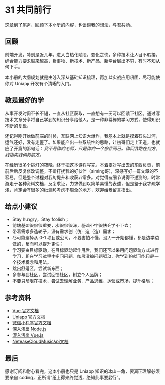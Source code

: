 # 31 共同前行

这章到了尾声，回顾下本小册的内容，也谈谈我的想法，与君共勉。

## 回顾

前端开发，特别是近几年，进入白热化阶段，变化之快，多种技术让人目不暇接，综合能力要求越来越高，新事物、新技术、新产品、新平台层出不穷，有时不知从何下手。

本小册的大纲规划就是由浅入深从基础知识梳理，再加以实战应用巩固，尽可能使你对 Uniapp 开发有个清晰的入门。

## 教是最好的学

从事开发时间不长不短，一直从社区获取，一直想有一天可以回馈下社区。通过写技术文章分享将自己学到的知识分享给他人，是一种非常棒的学习方式，使得知识不断的复盘。

还记得刚开始做前端的时候，互联网上知识大爆炸，我基本上就是摸着石头过河，运气还好，没有走歪了。如果能产出一些系统性的思路，让初哥们走上正道，也就应了开篇的那句话：*我不是你的老师，只是你的一个旅伴而已。你问我路在何方，我指向我俩的前方*。

在经历很多个挑灯的夜晚，终于把这本课程写完。本着要对写出去的东西负责，前前后后反复修改调整，不断打扰我的好伙伴（siming哥），深感写好一篇文章的不容易，但是整个过程对我的提升和收获非常多。对觉得有细节说得不透测的，时常游走于各种资料文档，反复求证，力求做到以简单易懂的表述，但是鉴于我才疏学浅，肯定会有很多的纰漏和考虑不周全的地方，欢迎给我留言指出。

## 给点小建议

* Stay hungry，Stay foolish；
* 前端基础很很很重要，水很很很深，基础不牢很快会学不下去；
* 带着需求多造轮子，没有需求创（仿）造（造）需求；
* 尽可能选择从 0-1 项目或公司，不要害怕不懂，没人一开始都懂，都是边学边做的，反而可以提升更快；
* 学习要由目标驱动，在目标驱动起作用后，我们还可以采用问题驱动方式进行学习，即在学习过程中多问问题，如果没被问题驱动，你学到的就可能只是一个技术概念和用法。
* 跳出舒适区，尝试新东西；
* 多参与到社区，尝试回馈社区，树立个人品牌；
* 不要只局限在技术，尝试去理解业务，产品思维，运营或市场，提升格局；

## 参考资料

* [Vue 官方文档](https://cn.vuejs.org/)
* [Uniapp 官方文档](https://uniapp.dcloud.io/)
* [微信小程序官方文档](https://developers.weixin.qq.com/miniprogram/dev/framework/)
* [深入浅出 Node.js](https://union-click.jd.com/jdc?e=&p=AyIGZRtYFAcXBFIZWR0yEgdXH18dBBs3EUQDS10iXhBeGlcJDBkNXg9JHU4YDk5ER1xOGRNLGEEcVV8BXURFUFdfC0RVU1JRUy1OVxUCEANRE10cMhByJRtca190ZQFDUn4HQAQObQxpUlQLWStaJQISA1wZayUCFTcHdYOjtMqi5AePv43Hj8IrWiUCFgFQGVsdCxICVRpbJQUSDmVHBUpEEFVlK2sWMiI3VStYJUB8BVVLXBdVF1VSGwlBBxMAVhMIHQFCUwYSWEFRQQ8HGV4lABMGURI%3D)
* [深入浅出 Vue.js](https://union-click.jd.com/jdc?e=&p=AyIGZRtYFAcXBFIZWR0yEgRRHVkVBRs3EUQDS10iXhBeGlcJDBkNXg9JHU4YDk5ER1xOGRNLGEEcVV8BXURFUFdfC0RVU1JRUy1OVxUBFgFXG1wcMkpPMEMTdltkZ1BlKEIcYFsAeRBqZWILWStaJQISA1wZayUCFTcHdYOjtMqi5AePv43Hj8IrWiUCFgFQGVsdChQDVxlbJQUSDmVHBUpEEFVlK2sWMiI3VStYJUB8UAYbCR0EFwdREltCB0JVXEhdHAQTBFwSW0AEG1dRS1klABMGURI%3D)
* [NeteaseCloudMusicApi文档](https://binaryify.github.io/NeteaseCloudMusicApi)

## 最后

感谢订阅和耐心看完，这本小册也只是 Uniapp 知识的冰山一角，要真正理解必须要亲自 coding，正所谓“纸上得来终觉浅，绝知此事要躬行”。